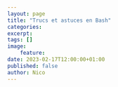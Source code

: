 ```yaml
---
layout: page
title: "Trucs et astuces en Bash"
categories:
excerpt:
tags: []
image:
    feature:
date: 2023-02-17T12:00:00+01:00
published: false
author: Nico
---
```

